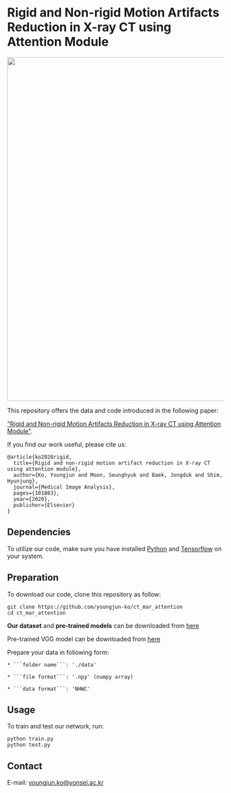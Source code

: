 # Rigid and Non-rigid Motion Artifacts Reduction in X-ray CT using Attention Module

<p align="center"><img width="800" src="https://user-images.githubusercontent.com/58386956/98059090-9ab77800-1e89-11eb-852f-2b285c72af59.png"></p>

This repository offers the data and code introduced in the following paper:

["Rigid and Non-rigid Motion Artifacts Reduction in X-ray CT using Attention Module"](https://doi.org/10.1016/j.media.2020.101883).

If you find our work useful, please cite us:
```
@article{ko2020rigid,
  title={Rigid and non-rigid motion artifact reduction in X-ray CT using attention module},
  author={Ko, Youngjun and Moon, Seunghyuk and Baek, Jongduk and Shim, Hyunjung},
  journal={Medical Image Analysis},
  pages={101883},
  year={2020},
  publisher={Elsevier}
}
```


## Dependencies
To utilize our code, make sure you have installed [Python](https://www.python.org/) and [Tensorflow](https://www.tensorflow.org/) on your system.


## Preparation
To download our code, clone this repository as follow:
```
git clone https://github.com/youngjun-ko/ct_mar_attention
cd ct_mar_attention
```

**Our dataset** and **pre-trained models** can be downloaded from [here](https://drive.google.com/drive/folders/1L0Mm8XM7_3oao3eXqNib03FZRYLceKjM?usp=sharing)   

Pre-trained VGG model can be downloaded from [here](https://github.com/machrisaa/tensorflow-vgg)   

Prepare your data in following form:

    * ```folder name```: './data'
    
    * ```file format```: '.npy' (numpy array)
    
    * ```data format```: 'NHWC'
    

## Usage
To train and test our network, run:
```
python train.py
python test.py
```   

## Contact
E-mail: youngjun.ko@yonsei.ac.kr
